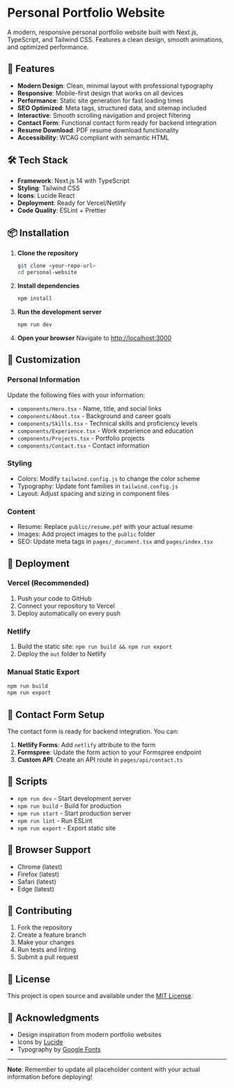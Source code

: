 # Personal Portfolio Website

A modern, responsive personal portfolio website built with Next.js, TypeScript, and Tailwind CSS. Features a clean design, smooth animations, and optimized performance.

## 🚀 Features

- **Modern Design**: Clean, minimal layout with professional typography
- **Responsive**: Mobile-first design that works on all devices
- **Performance**: Static site generation for fast loading times
- **SEO Optimized**: Meta tags, structured data, and sitemap included
- **Interactive**: Smooth scrolling navigation and project filtering
- **Contact Form**: Functional contact form ready for backend integration
- **Resume Download**: PDF resume download functionality
- **Accessibility**: WCAG compliant with semantic HTML

## 🛠️ Tech Stack

- **Framework**: Next.js 14 with TypeScript
- **Styling**: Tailwind CSS
- **Icons**: Lucide React
- **Deployment**: Ready for Vercel/Netlify
- **Code Quality**: ESLint + Prettier

## 📦 Installation

1. **Clone the repository**
   ```bash
   git clone <your-repo-url>
   cd personal-website
   ```

2. **Install dependencies**
   ```bash
   npm install
   ```

3. **Run the development server**
   ```bash
   npm run dev
   ```

4. **Open your browser**
   Navigate to [http://localhost:3000](http://localhost:3000)

## 🎨 Customization

### Personal Information
Update the following files with your information:

- `components/Hero.tsx` - Name, title, and social links
- `components/About.tsx` - Background and career goals
- `components/Skills.tsx` - Technical skills and proficiency levels
- `components/Experience.tsx` - Work experience and education
- `components/Projects.tsx` - Portfolio projects
- `components/Contact.tsx` - Contact information

### Styling
- Colors: Modify `tailwind.config.js` to change the color scheme
- Typography: Update font families in `tailwind.config.js`
- Layout: Adjust spacing and sizing in component files

### Content
- Resume: Replace `public/resume.pdf` with your actual resume
- Images: Add project images to the `public` folder
- SEO: Update meta tags in `pages/_document.tsx` and `pages/index.tsx`

## 🚀 Deployment

### Vercel (Recommended)
1. Push your code to GitHub
2. Connect your repository to Vercel
3. Deploy automatically on every push

### Netlify
1. Build the static site: `npm run build && npm run export`
2. Deploy the `out` folder to Netlify

### Manual Static Export
```bash
npm run build
npm run export
```

## 📧 Contact Form Setup

The contact form is ready for backend integration. You can:

1. **Netlify Forms**: Add `netlify` attribute to the form
2. **Formspree**: Update the form action to your Formspree endpoint
3. **Custom API**: Create an API route in `pages/api/contact.ts`

## 🔧 Scripts

- `npm run dev` - Start development server
- `npm run build` - Build for production
- `npm run start` - Start production server
- `npm run lint` - Run ESLint
- `npm run export` - Export static site

## 📱 Browser Support

- Chrome (latest)
- Firefox (latest)
- Safari (latest)
- Edge (latest)

## 🤝 Contributing

1. Fork the repository
2. Create a feature branch
3. Make your changes
4. Run tests and linting
5. Submit a pull request

## 📄 License

This project is open source and available under the [MIT License](LICENSE).

## 🙏 Acknowledgments

- Design inspiration from modern portfolio websites
- Icons by [Lucide](https://lucide.dev/)
- Typography by [Google Fonts](https://fonts.google.com/)

---

**Note**: Remember to update all placeholder content with your actual information before deploying!